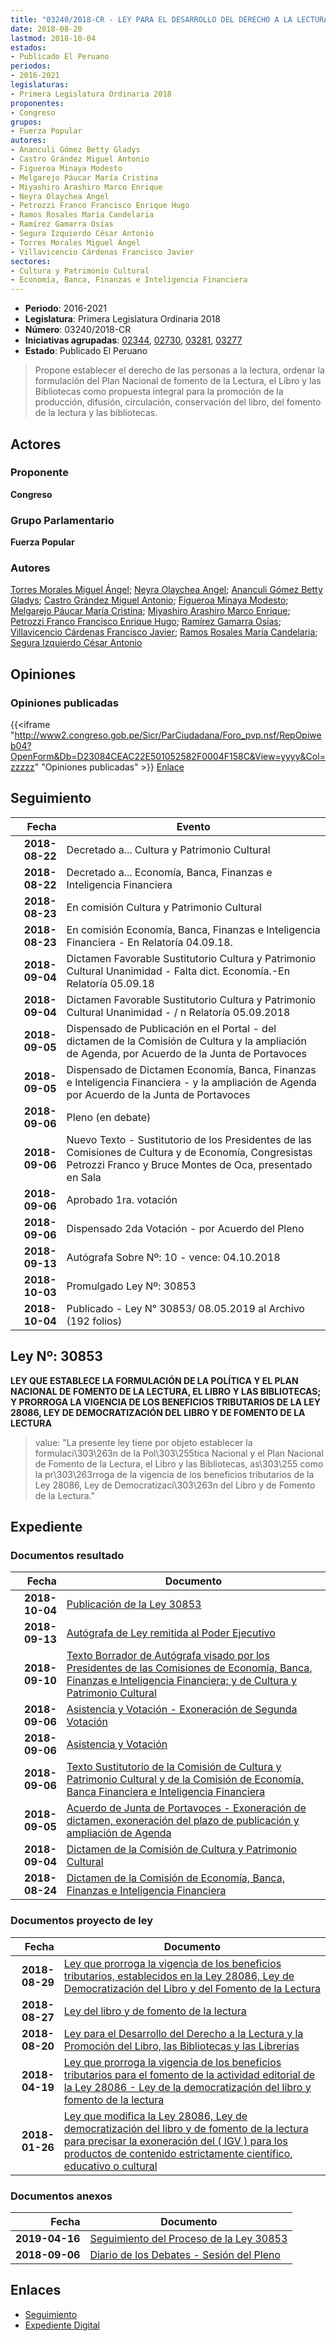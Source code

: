 ```yaml
---
title: "03240/2018-CR - LEY PARA EL DESARROLLO DEL DERECHO A LA LECTURA Y LA PROMOCIÓN DEL LIBRO, LAS BIBLIOTECAS Y L AS LIBRERÍAS"
date: 2018-08-20
lastmod: 2018-10-04
estados:
- Publicado El Peruano
periodos:
- 2016-2021
legislaturas:
- Primera Legislatura Ordinaria 2018
proponentes:
- Congreso
grupos:
- Fuerza Popular
autores:
- Ananculi Gómez Betty Gladys
- Castro Grández Miguel Antonio
- Figueroa Minaya Modesto
- Melgarejo Páucar María Cristina
- Miyashiro Arashiro Marco Enrique
- Neyra Olaychea Angel
- Petrozzi Franco Francisco Enrique Hugo
- Ramos Rosales María Candelaria
- Ramírez Gamarra Osías
- Segura Izquierdo César Antonio
- Torres Morales Miguel Ángel
- Villavicencio Cárdenas Francisco Javier
sectores:
- Cultura y Patrimonio Cultural
- Economía, Banca, Finanzas e Inteligencia Financiera
---
```

- **Periodo**: 2016-2021
- **Legislatura**: Primera Legislatura Ordinaria 2018
- **Número**: 03240/2018-CR
- **Iniciativas agrupadas**: [02344](../../02300/02344), [02730](../../02700/02730), [03281](../../03200/03281), [03277](../../03200/03277)
- **Estado**: Publicado El Peruano

> Propone establecer el derecho de las personas a la lectura, ordenar la formulación del Plan Nacional de fomento de la Lectura, el Libro y las Bibliotecas como propuesta integral para la promoción de la producción, difusión, circulación, conservación del libro, del fomento de la lectura y las bibliotecas.


## Actores

### Proponente

**Congreso**

### Grupo Parlamentario

**Fuerza Popular**

### Autores

[Torres Morales Miguel Ángel](mailto:mailto:mtorresm@congreso.gob.pe); [Neyra Olaychea Angel](mailto:mailto:); [Ananculi Gómez Betty Gladys](mailto:mailto:bananculi@congreso.gob.pe); [Castro Grández Miguel Antonio](mailto:mailto:macastro@congreso.gob.pe); [Figueroa Minaya Modesto](mailto:mailto:mfigueroam@congreso.gob.pe); [Melgarejo Páucar María Cristina](mailto:mailto:mmelgarejo@congreso.gob.pe); [Miyashiro Arashiro Marco Enrique](mailto:mailto:mmiyashiro@congreso.gob.pe); [Petrozzi Franco Francisco Enrique Hugo](mailto:mailto:fpetrozzi@congreso.gob.pe); [Ramírez Gamarra Osías](mailto:mailto:oramirez@congreso.gob.pe); [Villavicencio Cárdenas Francisco Javier](mailto:mailto:fvillavicencio@congreso.gob.pe); [Ramos Rosales María Candelaria](mailto:mailto:mramosr@congreso.gob.pe); [Segura Izquierdo César Antonio](mailto:mailto:csegura@congreso.gob.pe)

## Opiniones

### Opiniones publicadas

{{<iframe "http://www2.congreso.gob.pe/Sicr/ParCiudadana/Foro_pvp.nsf/RepOpiweb04?OpenForm&Db=D23084CEAC22E501052582F0004F158C&View=yyyy&Col=zzzzz" "Opiniones publicadas" >}}
[Enlace](http://www2.congreso.gob.pe/Sicr/ParCiudadana/Foro_pvp.nsf/RepOpiweb04?OpenForm&Db=D23084CEAC22E501052582F0004F158C&View=yyyy&Col=zzzzz)


## Seguimiento

| Fecha | Evento |
|------:|--------|
| **2018-08-22** | Decretado a... Cultura y Patrimonio Cultural |
| **2018-08-22** | Decretado a... Economía, Banca, Finanzas e Inteligencia Financiera |
| **2018-08-23** | En comisión Cultura y Patrimonio Cultural |
| **2018-08-23** | En comisión Economía, Banca, Finanzas e Inteligencia Financiera - En Relatoría 04.09.18. |
| **2018-09-04** | Dictamen Favorable Sustitutorio Cultura y Patrimonio Cultural Unanimidad - Falta dict. Economía.-En Relatoría 05.09.18 |
| **2018-09-04** | Dictamen Favorable Sustitutorio Cultura y Patrimonio Cultural Unanimidad - / n Relatoría 05.09.2018 |
| **2018-09-05** | Dispensado de Publicación en el Portal - del dictamen de la Comisión de Cultura y la ampliación de Agenda, por Acuerdo de la Junta de Portavoces |
| **2018-09-05** | Dispensado de Dictamen Economía, Banca, Finanzas e Inteligencia Financiera - y la ampliación de Agenda por Acuerdo de la Junta de Portavoces |
| **2018-09-06** | Pleno (en debate) |
| **2018-09-06** | Nuevo Texto - Sustitutorio de los Presidentes de las Comisiones de Cultura y de Economía, Congresistas Petrozzi Franco y Bruce Montes de Oca, presentado en Sala |
| **2018-09-06** | Aprobado 1ra. votación |
| **2018-09-06** | Dispensado 2da Votación - por Acuerdo del Pleno |
| **2018-09-13** | Autógrafa Sobre Nº: 10 - vence: 04.10.2018 |
| **2018-10-03** | Promulgado Ley Nº: 30853 |
| **2018-10-04** | Publicado - Ley N° 30853/ 08.05.2019 al Archivo (192 folios) |

## Ley Nº: 30853

**LEY QUE ESTABLECE LA FORMULACIÓN DE LA POLÍTICA Y EL PLAN NACIONAL DE FOMENTO DE LA LECTURA, EL LIBRO Y LAS BIBLIOTECAS; Y PRORROGA LA VIGENCIA DE LOS BENEFICIOS TRIBUTARIOS DE LA LEY 28086, LEY DE DEMOCRATIZACIÓN DEL LIBRO Y DE FOMENTO DE LA LECTURA**

> value: "La presente ley tiene por objeto establecer la formulaci\303\263n de la Pol\303\255tica Nacional y el Plan Nacional de Fomento de la Lectura, el Libro y las Bibliotecas, as\303\255 como la pr\303\263rroga de la vigencia de los beneficios tributarios de la Ley 28086, Ley de Democratizaci\303\263n del Libro y de Fomento de la Lectura."


## Expediente

### Documentos resultado

| Fecha | Documento |
|------:|-----------|
| **2018-10-04** | [Publicación de la Ley 30853](http://www.leyes.congreso.gob.pe/Documentos/2016_2021/ADLP/Normas_Legales/30853-LEY.pdf) |
| **2018-09-13** | [Autógrafa de Ley remitida al Poder Ejecutivo](http://www.leyes.congreso.gob.pe/Documentos/2016_2021/ADLP/Texto_Aprobado/AU0324020180913.pdf) |
| **2018-09-10** | [Texto Borrador de Autógrafa visado por los Presidentes de las Comisiones de Economía, Banca, Finanzas e Inteligencia Financiera; y de Cultura y Patrimonio Cultural](http://www.leyes.congreso.gob.pe/Documentos/2016_2021/Texto_Borrador_de_Autografa/BAU02344_20180910.pdf) |
| **2018-09-06** | [Asistencia y Votación - Exoneración de Segunda Votación](http://www.leyes.congreso.gob.pe/Documentos/2016_2021/Asistencia_y_Votacion/Proyectos_de_Ley/Exoneracion_de_Segunda_Votacion/ESV02344_20180906.pdf) |
| **2018-09-06** | [Asistencia y Votación](http://www.leyes.congreso.gob.pe/Documentos/2016_2021/Asistencia_y_Votacion/Proyectos_de_Ley/AV02344_20180906.pdf) |
| **2018-09-06** | [Texto Sustitutorio de la Comisión de Cultura y Patrimonio Cultural y de la Comisión de Economía, Banca Financiera e Inteligencia Financiera](http://www.leyes.congreso.gob.pe/Documentos/2016_2021/Texto_Sustitutorio/Proyectos_de_Ley/TS0234420180906.pdf) |
| **2018-09-05** | [Acuerdo de Junta de Portavoces - Exoneración de dictamen, exoneración del plazo de publicación y ampliación de Agenda](http://www.leyes.congreso.gob.pe/Documentos/2016_2021/Acuerdos/Junta_Portavoces/AJP0234420180905.pdf) |
| **2018-09-04** | [Dictamen de la Comisión de Cultura y Patrimonio Cultural](http://www.leyes.congreso.gob.pe/Documentos/2016_2021/Dictamenes/Proyectos_de_Ley/02344DC05MAY_20190904.pdf) |
| **2018-08-24** | [Dictamen de la Comisión de Economía, Banca, Finanzas e Inteligencia Financiera](http://www.leyes.congreso.gob.pe/Documentos/2016_2021/Dictamenes/Proyectos_de_Ley/02344DCMAY20180824.PDF) |

### Documentos proyecto de ley

| Fecha | Documento |
|------:|-----------|
| **2018-08-29** | [Ley que prorroga la vigencia de los beneficios tributarios, establecidos en la Ley 28086, Ley de Democratización del Libro y del Fomento de la Lectura](http://www.leyes.congreso.gob.pe/Documentos/2016_2021/Proyectos_de_Ley_y_de_Resoluciones_Legislativas/PL0328120180829.pdf) |
| **2018-08-27** | [Ley del libro y de fomento de la lectura](http://www.leyes.congreso.gob.pe/Documentos/2016_2021/Proyectos_de_Ley_y_de_Resoluciones_Legislativas/PL0327720180827.pdf) |
| **2018-08-20** | [Ley para el Desarrollo del Derecho a la Lectura y la Promoción del Libro, las Bibliotecas y las Librerías](http://www.leyes.congreso.gob.pe/Documentos/2016_2021/Proyectos_de_Ley_y_de_Resoluciones_Legislativas/PL0324020180820.pdf) |
| **2018-04-19** | [Ley que prorroga la vigencia de los beneficios tributarios para el fomento de la actividad editorial de la Ley 28086 - Ley de la democratización del libro y fomento de la lectura](http://www.leyes.congreso.gob.pe/Documentos/2016_2021/Proyectos_de_Ley_y_de_Resoluciones_Legislativas/PL0273020180419..PDF) |
| **2018-01-26** | [Ley que modifica la Ley 28086, Ley de democratización del libro y de fomento de la lectura para precisar la exoneración del ( IGV ) para los productos de contenido estrictamente científico, educativo o cultural](http://www.leyes.congreso.gob.pe/Documentos/2016_2021/Proyectos_de_Ley_y_de_Resoluciones_Legislativas/PL0234420180126.pdf) |

### Documentos anexos

| Fecha | Documento |
|------:|-----------|
| **2019-04-16** | [Seguimiento del Proceso de la Ley 30853](http://www.leyes.congreso.gob.pe/Documentos/2016_2021/Seguimiento_de_Proyectos_de_Ley/02344PL_20190416.pdf) |
| **2018-09-06** | [Diario de los Debates - Sesión del Pleno](http://www2.congreso.gob.pe/Sicr/DiarioDebates/Publicad.nsf/SesionesPleno/05256D6E0073DFE90525830100065B98/$FILE/PLO-2018-6A.pdf) |

## Enlaces

- [Seguimiento](http://www2.congreso.gob.pe/Sicr/TraDocEstProc/CLProLey2016.nsf/f7fff46988ca05b1052578e100829cc7/4f8f9021926a1b4c052582f0005943bd?OpenDocument)
- [Expediente Digital](http://www2.congreso.gob.pe/Sicr/TraDocEstProc/Expvirt_2011.nsf/visbusqptramdoc1621/03240?opendocument)

